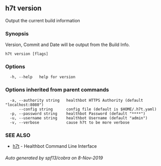 ## h7t version

Output the current build information

### Synopsis

Version, Commit and Date will be output from the Build Info.

```
h7t version [flags]
```

### Options

```
  -h, --help   help for version
```

### Options inherited from parent commands

```
  -a, --authority string   healthbot HTTPS Authority (default "localhost:8080")
      --config string      config file (default is $HOME/.h7t.yaml)
  -p, --password string    healthbot Password (default "****")
  -u, --username string    healthbot Username (default "admin")
  -v, --verbose            cause h7t to be more verbose
```

### SEE ALSO

* [h7t](h7t.md)	 - Healthbot Command Line Interface

###### Auto generated by spf13/cobra on 8-Nov-2019
